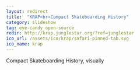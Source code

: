 ```yaml
---
layout: redirect
title:  "KRAP<br>Compact Skateboarding History"
category: slideshow
tag: eye-candy open-source
redir: http://krap.junglestar.org/?ref=junglestar
ico_url: /assets/ico/krap/safari-pinned-tab.svg
ico_name: krap
---
```


Compact Skateboarding History, visually
